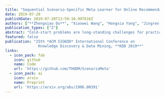 ```yaml
---
title: "Sequential Scenario-Specific Meta Learner for Online Recommendation"
date: 2019-07-20
publishDate: 2019-07-20T13:59:10.997616Z
authors: ["**Zhengxiao Du**", "Xiaowei Wang", "Hongxia Yang", "Jingren Zhou", "Jie Tang"]
publication_types: ["2"]
abstract: "Cold-start problems are long-standing challenges for practical recommendations. Most existing recommendation algorithms rely on extensive observed data and are brittle to recommendation scenarios with few interactions. This paper addresses such problems using few-shot learning and meta learning. Our approach is based on the insight that having a good generalization from a few examples relies on both a generic model initialization and an effective strategy for adapting this model to newly arising tasks. To accomplish this, we combine the scenario-specific learning with a model-agnostic sequential meta-learning and unify them into an integrated end-toend framework, namely Scenario-specific Sequential Meta learner (or $s^2$ Meta ). By doing so, our meta-learner produces a generic initial model through aggregating contextual information from a variety of prediction tasks while effectively adapting to specific tasks by leveraging learning-to-learn knowledge. Extensive experiments on various real-world datasets demonstrate that our proposed model can achieve significant gains over the state-of-the-arts for cold-start problems in online recommendation. Deployment is at the Guess You Like session, the front page of the Mobile Taobao."
featured: false
publication: "25th *ACM SIGKDD* International Conference on
               Knowledge Discovery & Data Mining, **KDD 2019**"
links:
  - icon_pack: fab
    icon: github
    name: Code
    url: 'https://github.com/THUDM/ScenarioMeta'
  - icon_pack: ai
    icon: arxiv
    name: Preprint
    url: 'https://arxiv.org/abs/1906.00391'
---
```


